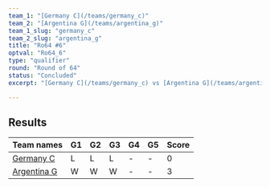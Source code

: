 ```yaml
---
team_1: "[Germany C](/teams/germany_c)"
team_2: "[Argentina G](/teams/argentina_g)"
team_1_slug: "germany_c"
team_2_slug: "argentina_g"
title: "Ro64 #6"
optval: "Ro64_6"
type: "qualifier"
round: "Round of 64"
status: "Concluded"
excerpt: "[Germany C](/teams/germany_c) vs [Argentina G](/teams/argentina_g)"

---
```

## Results

| Team names | G1 | G2 | G3 | G4 | G5 | Score |
| -- | -- | -- | -- | -- | -- | -- |
| [Germany C](/teams/germany_c) | L | L | L | - | - | 0 |
| [Argentina G](/teams/argentina_g) | W | W | W | - | - | 3 |
